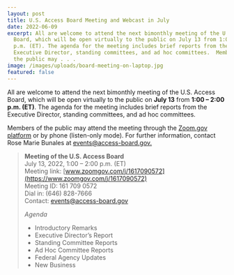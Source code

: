 ```yaml
---
layout: post
title: U.S. Access Board Meeting and Webcast in July
date: 2022-06-09
excerpt: All are welcome to attend the next bimonthly meeting of the U.S. Access
  Board, which will be open virtually to the public on July 13 from 1:00 – 2:00
  p.m. (ET). The agenda for the meeting includes brief reports from the
  Executive Director, standing committees, and ad hoc committees.  Members of
  the public may . . .
image: /images/uploads/board-meeting-on-laptop.jpg
featured: false
---
```

All are welcome to attend the next bimonthly meeting of the U.S. Access Board, which will be open virtually to the public on **July 13** from **1:00 – 2:00 p.m. (ET)**. The agenda for the meeting includes brief reports from the Executive Director, standing committees, and ad hoc committees.  

Members of the public may attend the meeting through the [Zoom.gov platform](http://www.zoomgov.com/j/1617090572) or by phone (listen-only mode). For further information, contact Rose Marie Bunales at [events@access-board.gov.](mailto:events@access-board.gov)  

> **Meeting of the U.S. Access Board**  \
> July 13, 2022, 1:00 – 2:00 p.m. (ET) \
> Meeting link: [www.zoomgov.com/j/1617090572](https://www.zoomgov.com/j/1617090572) \
> Meeting ID: 161 709 0572 \
> Dial in: (646) 828-7666 \
> Contact: events@access-board.gov 
>
> _Agenda_   
>
> * Introductory Remarks   
> * Executive Director’s Report   
> * Standing Committee Reports   
> * Ad Hoc Committee Reports   
> * Federal Agency Updates 
> * New Business
